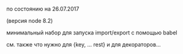 
по состоянию на 26.07.2017

(версия node 8.2)

минимальный набор для запуска import/export с помощью babel

см. также что нужно для {key, ... rest} и для декораторов...